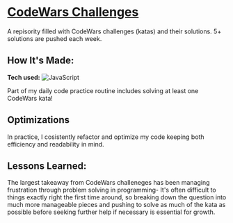 # [CodeWars Challenges](https://github.com/errobicheau/CodeWars)
A repisority filled with CodeWars challenges (katas) and their solutions. 5+ solutions are pushed each week.

## How It's Made:

**Tech used:** ![JavaScript](https://img.shields.io/badge/javascript-%23323330.svg?style=for-the-badge&logo=javascript&logoColor=%23F7DF1E)

Part of my daily code practice routine includes solving at least one CodeWars kata!

## Optimizations

In practice, I cosistently refactor and optimize my code keeping both efficiency and readability in mind.  

## Lessons Learned:

The largest takeaway from CodeWars challeneges has been managing frustration through problem solving in programming- It's often difficult to things exactly right the first time around, so breaking down the question into much more manageable pieces and pushing to solve as much of the kata as possible before seeking further help if necessary is essential for growth. 

